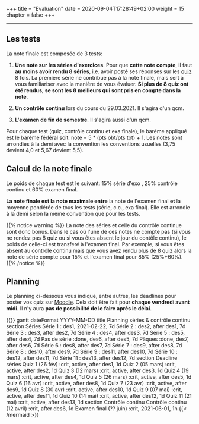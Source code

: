 +++
title = "Evaluation"
date = 2020-09-04T17:28:49+02:00
weight = 15 
chapter = false
+++

-------

## Les tests

La note finale est composée de 3 tests:

1) **Une note sur les séries d'exercices**. Pour que **cette note compte**, il faut **au moins avoir rendu 8 séries**, i.e. avoir posté ses réponses sur les [quiz](https://moodle.unige.ch/course/view.php?id=7125) 8 fois.  La première série ne contribue pas à la note finale, mais sert à vous familiariser avec la manière de vous évaluer. **Si plus de 8 quiz ont été rendus, se sont les 8 meilleurs qui sont pris en compte dans la note**.

2) **Un contrôle continu** lors du cours du 29.03.2021. Il s'agira d'un qcm. 


3) **L'examen de fin de semestre**. Il s'agira aussi d'un qcm. 

Pour chaque test (quiz, contrôle continu et exa finale), le barème appliqué est le barème fédéral soit: note = 5 * (pts obt/pts tot) + 1. Les notes sont arrondies à la demi avec la convention les conventions usuelles (3,75 devient 4,0 et 5,67 devient 5,5).


## Calcul de la note finale

Le poids de chaque test  est le suivant: 15% série d'exo , 25% contrôle continu et 60% examen final.

**La note finale est la note maximale entre** la note de l'examen final **et** la moyenne pondérée de tous les tests (série, c.c., exa final).
Elle est arrondie à la demi selon la même convention que pour les tests.

{{% notice warning %}}
La note des séries et celle du contrôle continue sont donc bonus. Dans le cas où l'une de ces notes ne compte pas (si vous ne rendez pas 8 quiz ou si vous êtes absent le jour du contôle continu), le poids de celle-ci est transferé à l'examen final. 
Par exemple, si vous êtes absent au contrôle continu mais que vous avez rendu plus de 8 quiz alors la note de série compte pour 15% et l'examen final pour 85% (25%+60%).
{{% /notice %}}


## Planning 

Le planning ci-dessous vous indique, entre autres, les deadlines pour poster vos quiz sur [Moodle](https://moodle.unige.ch/course/view.php?id=7125). Cela doit être fait pour **chaque vendredi avant midi**. Il n'y aura **pas de possibilité de le faire après le délai**.

{{<mermaid>}}
gantt
        dateFormat  YYYY-MM-DD
        title Planning séries & contrôle continu
        section Séries 
        Série 1            :    des1, 2021-02-22, 7d
        Série 2            :    des2, after des1, 7d
        Série 3            :    des3, after des2, 7d
        Série 4            :    des4, after des3, 7d
        Série 5            :    des5, after des4, 7d
        Pas de série       :done,    des6, after des5, 7d
        Pâques            :done,    des7, after des6, 7d
        Série 6            :  des8, after des7, 7d
        Série 7            :    des9, after des8, 7d
        Série 8            :    des10, after des9, 7d
        Série 9            :    des11, after des10, 7d
        Série 10           :    des12, after des11, 7d
        Série 11           :    des13, after des12, 7d
        section Deadline séries
        Quiz 1 (26 fév)            :crit, active, after des1, 1d
        Quiz 2 (05 mars)            :crit, active, after des2, 1d
        Quiz 3 (12 mars)             :crit, active, after des3, 1d
        Quiz 4 (19 mars)             :crit, active, after des4, 1d
        Quiz 5 (26 mars)             :crit, active, after des5, 1d
        Quiz 6 (16 avr)             :crit, active, after des8, 1d
        Quiz 7 (23 avr)             :crit, active, after des9, 1d
        Quiz 8 (30 avr)             :crit, active, after des10, 1d
        Quiz 9 (07 mai)             :crit, active, after des11, 1d
        Quiz 10 (14 mai)             :crit, active, after des12, 1d
        Quiz 11 (21 mai)             :crit, active, after des13, 1d
        section Contrôle continu 
        Contrôle continu (12 avril)          :crit, after des6, 1d
        Examen final (?? juin)              :crit, 2021-06-01, 1h
{{< /mermaid >}}


<!--
to insert a gif, must save the gif into a folder in which the gif will appear.

![Dance](/Syllabus/dance.gif?classes=shadow)

![Minion](https://octodex.github.com/images/minion.png)

![Alt Text](https://media.giphy.com/media/vFKqnCdLPNOKc/giphy.gif?width=500px)
-->

